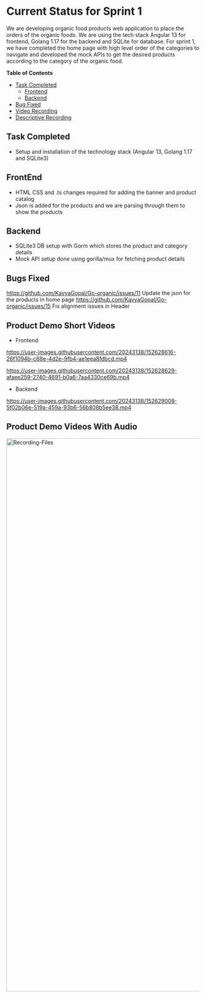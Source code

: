 # Current Status for Sprint 1
We are developing organic food products web application to place the orders of the organic foods. We are using the tech stack Angular 13 for frontend, Golang 1.17 for the backend and SQLite for database. For sprint 1, we have completed the home page with
high level order of the categories to navigate and developed the mock APIs to get the desired products according to the category of the organic food.  

**Table of Contents**
* [Task Completed](#task-completed)  
    - [Frontend](#frontend)  
    - [Backend](#backend)
* [Bug Fixed](#bugs-fixed)
* [Video Recording](#product-demo-short-videos)
* [Descriptive Recording](#product-demo-videos-with-audio)

## Task Completed
- Setup and installation of the technology stack (Angular 13, Golang 1.17 and SQLite3)

## FrontEnd

- HTML CSS and .ts changes required for adding the banner and product catalog
- Json is added for the products and we are parsing through them to show the products

## Backend

- SQLite3 DB setup with Gorm which stores the product and category details
- Mock API setup done using gorilla/mux for fetching product details

## Bugs Fixed

https://github.com/KavyaGopal/Go-organic/issues/11 Update the json for the products in home page
https://github.com/KavyaGopal/Go-organic/issues/15 Fix alignment issues in Header

## Product Demo Short Videos

- Frontend

https://user-images.githubusercontent.com/20243138/152628616-26f1094b-c68e-4d2e-9fb4-ae1eea8fdbcd.mp4

https://user-images.githubusercontent.com/20243138/152628629-afaee259-2740-4691-b0a6-7aa4330ce69b.mp4


- Backend

https://user-images.githubusercontent.com/20243138/152629008-5f02b06e-519a-459a-93b6-56b808b5ee38.mp4


## Product Demo Videos With Audio

<img width="1440" alt="Recording-Files" src="https://user-images.githubusercontent.com/20243138/152628307-4621ab58-a746-4b7c-9d92-0b97d7042e6b.png">

